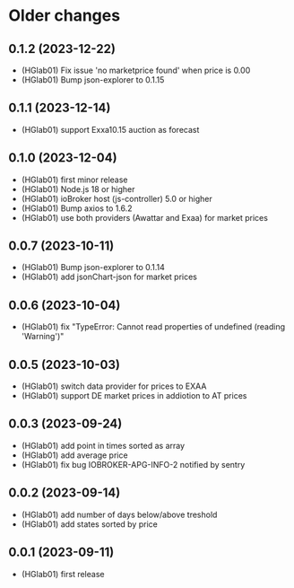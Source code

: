 # Older changes
## 0.1.2 (2023-12-22)
* (HGlab01) Fix issue 'no marketprice found' when price is 0.00
* (HGlab01) Bump json-explorer to 0.1.15

## 0.1.1 (2023-12-14)
* (HGlab01) support Exxa10.15 auction as forecast

## 0.1.0 (2023-12-04)
* (HGlab01) first minor release
* (HGlab01) Node.js 18 or higher
* (HGlab01) ioBroker host (js-controller) 5.0 or higher
* (HGlab01) Bump axios to 1.6.2
* (HGlab01) use both providers (Awattar and Exaa) for market prices

## 0.0.7 (2023-10-11)
* (HGlab01) Bump json-explorer to 0.1.14
* (HGlab01) add jsonChart-json for market prices

## 0.0.6 (2023-10-04)
* (HGlab01) fix "TypeError: Cannot read properties of undefined (reading 'Warning')"

## 0.0.5 (2023-10-03)
* (HGlab01) switch data provider for prices to EXAA
* (HGlab01) support DE market prices in addiotion to AT prices

## 0.0.3 (2023-09-24)
* (HGlab01) add point in times sorted as array
* (HGlab01) add average price
* (HGlab01) fix bug IOBROKER-APG-INFO-2 notified by sentry

## 0.0.2 (2023-09-14)
* (HGlab01) add number of days below/above treshold
* (HGlab01) add states sorted by price

## 0.0.1 (2023-09-11)
* (HGlab01) first release
